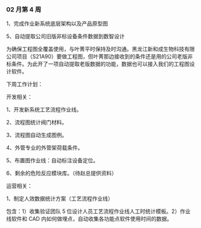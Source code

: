 ### 02 月第 4 周

1、完成作业新系统底层架构以及产品原型图

5、自动提取公司旧版非标设备条件数据到数智设计

为确保工程图全覆盖使用，与叶菁平时保持及时沟通。黑龙江新和成生物科技有限公司项目（S21A90）要做工程图，但叶菁那边接收到的条件还是用的公司老版非标条件。为此开了一项自动提取老版数据的功能，数据也可以接入我们的工程图设计软件。

下周工作计划：

开发相关：

1、开发新系统工艺流程作业线。

2、流程图统计阀门材料。

3、流程图自动生成图例。

4、外管专业的外管架荷载条件。

5、布置图作业线：自动标注设备定位。

6、剩余的危险反应模块库。（待赵总提供资料）

运营相关：

1、制定人效数据统计方案（工艺流程作业线）

包含：1）收集验证团队 5 位设计人员工艺流程作业线人工时统计模板。2）作业线软件和 CAD 内如何做埋点，自动收集各功能点软件使用时间的数据。